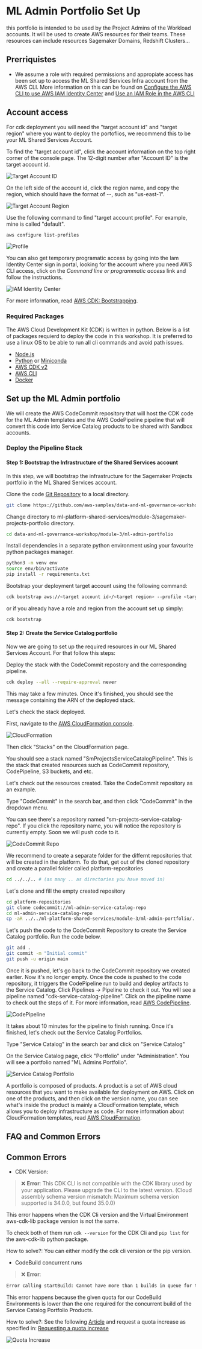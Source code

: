 # ML Admin Portfolio Set Up

this portfolio is intended to be used by the Project Admins of the Workload accounts. It will be used to create AWS resources for their teams. These resources can include resources Sagemaker Domains, Redshift Clusters...

## Prerriquistes

- We assume a role with required permissions and appropiate access has been set up to access the ML Shared Services Infra account from the AWS CLI. More information on this can be found on [Configure the AWS CLI to use AWS IAM Identity Center](https://docs.aws.amazon.com/cli/latest/userguide/cli-configure-sso.html) and [Use an IAM Role in the AWS CLI](https://docs.aws.amazon.com/cli/latest/userguide/cli-configure-role.html)

## Account access

For cdk deployment you will need the "target account id" and "target region" where you want to deploy the portoflios, we recommend this to be your ML Shared Services Account.

To find the "target account id", click the account information on the top right corner of the console page. The 12-digit number after "Account ID" is the target account id.

![Target Account ID](diagrams/setup-ml-engineering-service-catalog-portfolios/setup-ml-engineering-service-catalog-portfolios-2.png)


On the left side of the account id, click the region name, and copy the region, which should have the format of <country code>-<region>-<number>, such as "us-east-1".
    
![Target Account Region](diagrams/setup-ml-engineering-service-catalog-portfolios/setup-ml-engineering-service-catalog-portfolios-3.png)


Use the following command to find "target account profile". For example, mine is called "default".

```bash
aws configure list-profiles
```


![Profile](diagrams/setup-ml-engineering-service-catalog-portfolios/setup-ml-engineering-service-catalog-portfolios-4.png)

You can also get temporary programatic access by going into the Iam Identity Center sign in portal, looking for the account where you need AWS CLI access, click on the *Command line or programmatic access* link and follow the instructions.

![IAM Identity Center](diagrams/setup-ml-engineering-service-catalog-portfolios/setup-ml-engineering-service-catalog-portfolios-iam-identity-center.png)

For more information, read [AWS CDK: Bootstrapping](https://docs.aws.amazon.com/cdk/v2/guide/bootstrapping.html#bootstrapping-howto).

### Required Packages

The AWS Cloud Development Kit (CDK) is written in python. Below is a list of packages requierd to deploy the code in this workshop. It is preferred to use a linux OS to be able to run all cli commands and avoid path issues.

* [Node.js](https://nodejs.org/)
* [Python](https://www.python.org/downloads/) or [Miniconda](https://docs.conda.io/en/latest/miniconda.html)
* [AWS CDK v2](https://aws.amazon.com/cdk/)
* [AWS CLI](https://aws.amazon.com/cli/)
* [Docker](https://docs.docker.com/desktop/)

## Set up the ML Admin portfolio

We will create the AWS CodeCommit repository that will host the CDK code for the ML Admin templates and the AWS CodePipeline pipeline that will convert this code into Service Catalog products to be shared with Sandbox accounts.

### Deploy the Pipeline Stack

#### Step 1: Bootstrap the Infrastructure of the Shared Services account

In this step, we will bootstrap the infrastructure for the Sagemaker Projects portfolio in the ML Shared Services account. 

Clone the code [Git Repository](https://github.com/aws-samples/data-and-ml-governance-workshop.git) to a local directory.

```bash
git clone https://github.com/aws-samples/data-and-ml-governance-workshop.git
```

Change directory to ml-platform-shared-services/module-3/sagemaker-projects-portfolio directory.

```bash
cd data-and-ml-governance-workshop/module-3/ml-admin-portfolio
```

Install dependencies in a separate python environment using your favourite python packages manager.

```bash
python3 -m venv env
source env/bin/activate
pip install -r requirements.txt
```

Bootstrap your deployment target account using the following command:

```bash
cdk bootstrap aws://<target account id>/<target region> --profile <target account profile>
```

or if you already have a role and region from the account set up simply:

```bash
cdk bootstrap
```


#### Step 2: Create the Service Catalog portfolio

Now we are going to set up the required resources in our ML Shared Services Account. For that follow this steps:

Deploy the stack with the CodeCommit repostory and the corresponding pipeline.

```bash
cdk deploy --all --require-approval never
```

This may take a few minutes. Once it's finished, you should see the message containing the ARN of the deployed stack.

Let's check the stack deployed. 

First, navigate to the [AWS CloudFormation console](https://us-east-1.console.aws.amazon.com/cloudformation/home). 

![CloudFormation](diagrams/setup-ml-engineering-service-catalog-portfolios/setup-ml-engineering-service-catalog-portfolios-9.png)

Then click "Stacks" on the CloudFormation page.

You should see a stack named "SmProjectsServiceCatalogPipeline". This is the stack that created resources such as CodeCommit repository, CodePipeline, S3 buckets, and etc.


Let's check out the resources created. Take the CodeCommit repository as an example. 

Type "CodeCommit" in the search bar, and then click "CodeCommit" in the dropdown menu.

You can see there's a repository named "sm-projects-service-catalog-repo". If you click the repository name, you will notice the repository is currently empty. Soon we will push code to it.

![CodeCommit Repo](diagrams/setup-ml-engineering-service-catalog-portfolios/setup-ml-engineering-service-catalog-portfolios-10.png)

We recommend to create a separate folder for the differnt repositories that will be created in the platform. To do that, get out of the cloned repository and create a parallel folder called platform-repositories

```bash
cd ../../.. # (as many .. as directories you have moved in)
```

Let´s clone and fill the empty created repository

```bash
cd platform-repositories
git clone codecommit://ml-admin-service-catalog-repo
cd ml-admin-service-catalog-repo
cp -aR ../../ml-platform-shared-services/module-3/ml-admin-portfolio/. .
```

Let's push the code to the CodeCommit Repository to create the Service Catalog portfolio. Run the code below.

```bash
git add .
git commit -m "Initial commit"
git push -u origin main
```


Once it is pushed, let's go back to the CodeCommit repository we created earlier. Now it's no longer empty. Once the code is pushed to the code repository, it triggers the CodePipeline run to build and deploy artifacts to the Service Catalog. Click Pipelines -> Pipeline to check it out. You will see a pipeline named "cdk-service-catalog-pipeline". Click on the pipeline name to check out the steps of it. For more information, read [AWS CodePipeline](https://aws.amazon.com/codepipeline/?nc=sn&loc=1).

![CodePipeline](diagrams/setup-ml-engineering-service-catalog-portfolios/setup-ml-engineering-service-catalog-portfolios-11.png)


It takes about 10 minutes for the pipeline to finish running. Once it's finished, let's check out the Service Catalog Portfolios.

Type "Service Catalog" in the search bar and click on "Service Catalog"

On the Service Catalog page, click "Portfolio" under "Administration". You will see a portfolio named "ML Admins Portfolio".

![Service Catalog Portfolio](diagrams/setup-ml-engineering-service-catalog-portfolios/setup-ml-engineering-service-catalog-portfolios-12.png)

A portfolio is composed of products. A product is a set of AWS cloud resources that you want to make available for deployment on AWS. Click on one of the products, and then click on the version name, you can see what's inside the product is mainly a CloudFormation template, which allows you to deploy infrastructure as code. For more information about CloudFormation templates, read 
[AWS CloudFormation](https://aws.amazon.com/cloudformation/). 

## FAQ and Common Errors

## Common Errors

- CDK Version:

> ❌ **Error**:
This CDK CLI is not compatible with the CDK library used by your application. Please upgrade the CLI to the latest version.
(Cloud assembly schema version mismatch: Maximum schema version supported is 34.0.0, but found 35.0.0)

This error happens when the CDK Cli version and the Virtual Environment aws-cdk-lib package version is not the same. 

To check both of them run ```cdk --version``` for the CDK Cli and ```pip list``` for the aws-cdk-lib python package.

How to solve?: You can either modify the cdk cli version or the pip version.

- CodeBuild concurrent runs

> ❌ **Error**:
```bash
Error calling startBuild: Cannot have more than 1 builds in queue for the account (Service: AWSCodeBuild; Status Code: 400; Error Code: AccountLimitExceededException; Request ID: xxxxx; Proxy: null)
```

This error happens because the given quota for our CodeBuild Environments is lower than the one required for the concurrent build of the Service Catalog Portfolio Products.

How to solve?: See the following [Article](https://repost.aws/questions/QUkKVl--5kSmCW42h1sZyq1w/codebuild-error-cannot-have-more-than-0-builds-in-queue-for-the-account) and request a quota increase as specified in: [Requesting a quota increase](https://docs.aws.amazon.com/servicequotas/latest/userguide/request-quota-increase.html)

![Quota Increase](/static/images/module-1-setup-foundations/quota-increase-request.png)
